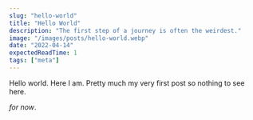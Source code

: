 ```yaml
---
slug: "hello-world"
title: "Hello World"
description: "The first step of a journey is often the weirdest."
image: "/images/posts/hello-world.webp"
date: "2022-04-14"
expectedReadTime: 1
tags: ["meta"]
---
```


Hello world. Here I am. Pretty much my very first post so nothing to see here.

_for now_.
